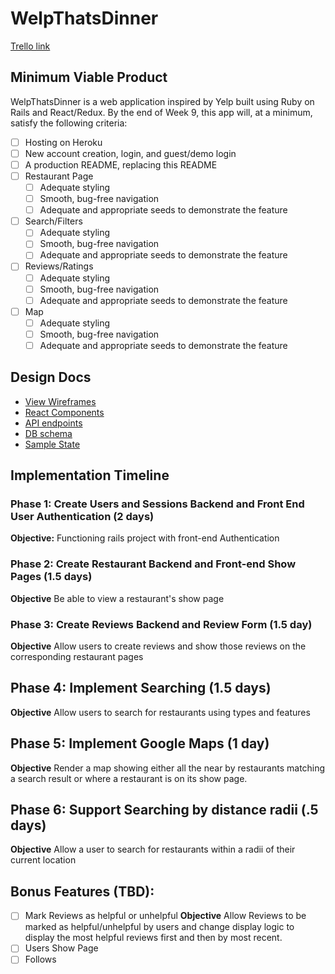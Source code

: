 # WelpThatsDinner

[Trello link][trello]

[trello]: https://trello.com/b/ALgfuX0Q/freshernote

## Minimum Viable Product

WelpThatsDinner is a web application inspired by Yelp built using Ruby on Rails
and React/Redux.  By the end of Week 9, this app will, at a minimum, satisfy the
following criteria:

- [ ] Hosting on Heroku
- [ ] New account creation, login, and guest/demo login
- [ ] A production README, replacing this README
- [ ] Restaurant Page
  - [ ] Adequate styling
  - [ ] Smooth, bug-free navigation
  - [ ] Adequate and appropriate seeds to demonstrate the feature
- [ ] Search/Filters
  - [ ] Adequate styling
  - [ ] Smooth, bug-free navigation
  - [ ] Adequate and appropriate seeds to demonstrate the feature
- [ ] Reviews/Ratings
  - [ ] Adequate styling
  - [ ] Smooth, bug-free navigation
  - [ ] Adequate and appropriate seeds to demonstrate the feature
- [ ] Map
  - [ ] Adequate styling
  - [ ] Smooth, bug-free navigation
  - [ ] Adequate and appropriate seeds to demonstrate the feature

## Design Docs
* [View Wireframes][wireframes]
* [React Components][components]
* [API endpoints][api-endpoints]
* [DB schema][schema]
* [Sample State][sample-state]

[wireframes]: docs/wireframes
[components]: docs/component-hierarchy.md
[sample-state]: docs/sample-state.md
[api-endpoints]: docs/api-endpoints.md
[schema]: docs/schema.md

## Implementation Timeline

### Phase 1: Create Users and Sessions Backend and Front End User Authentication (2 days)
**Objective:** Functioning rails project with front-end Authentication

### Phase 2: Create Restaurant Backend and Front-end Show Pages (1.5 days)
**Objective** Be able to view a restaurant's show page

### Phase 3: Create Reviews Backend and Review Form (1.5 day)
**Objective** Allow users to create reviews and show those reviews on the corresponding restaurant pages

## Phase 4: Implement Searching (1.5 days)
**Objective** Allow users to search for restaurants using types and features

## Phase 5: Implement Google Maps (1 day)
**Objective** Render a map showing either all the near by restaurants matching a search result or where a restaurant is on its show page.

## Phase 6: Support Searching by distance radii (.5 days)
**Objective** Allow a user to search for restaurants within a radii of their current location

## Bonus Features (TBD):
- [ ] Mark Reviews as helpful or unhelpful
  **Objective** Allow Reviews to be marked as helpful/unhelpful by users and change display logic to display the most helpful reviews first and then by most recent.
- [ ] Users Show Page
- [ ] Follows
